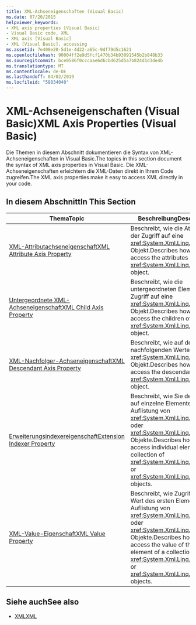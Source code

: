 ```yaml
---
title: XML-Achseneigenschaften (Visual Basic)
ms.date: 07/20/2015
helpviewer_keywords:
- XML axis properties [Visual Basic]
- Visual Basic code, XML
- XML axis [Visual Basic]
- XML [Visual Basic], accessing
ms.assetid: 7e400e20-5d1e-4d22-a65c-9df79d5c1621
ms.openlocfilehash: 90004ff2e9d5fcf1470b34b93091545b2b848b33
ms.sourcegitcommit: bce0586f0cccaae6d6cbd625d5a7b824d1d3de4b
ms.translationtype: MT
ms.contentlocale: de-DE
ms.lasthandoff: 04/02/2019
ms.locfileid: "58834040"
---
```

# <a name="xml-axis-properties-visual-basic"></a><span data-ttu-id="5659c-102">XML-Achseneigenschaften (Visual Basic)</span><span class="sxs-lookup"><span data-stu-id="5659c-102">XML Axis Properties (Visual Basic)</span></span>
<span data-ttu-id="5659c-103">Die Themen in diesem Abschnitt dokumentieren die Syntax von XML-Achseneigenschaften in Visual Basic.</span><span class="sxs-lookup"><span data-stu-id="5659c-103">The topics in this section document the syntax of XML axis properties in Visual Basic.</span></span> <span data-ttu-id="5659c-104">Die XML-Achseneigenschaften erleichtern die XML-Daten direkt in Ihrem Code zugreifen.</span><span class="sxs-lookup"><span data-stu-id="5659c-104">The XML axis properties make it easy to access XML directly in your code.</span></span>  
  
## <a name="in-this-section"></a><span data-ttu-id="5659c-105">In diesem Abschnitt</span><span class="sxs-lookup"><span data-stu-id="5659c-105">In This Section</span></span>  
  
|<span data-ttu-id="5659c-106">Thema</span><span class="sxs-lookup"><span data-stu-id="5659c-106">Topic</span></span>|<span data-ttu-id="5659c-107">Beschreibung</span><span class="sxs-lookup"><span data-stu-id="5659c-107">Description</span></span>|  
|-----------|-----------------|  
|[<span data-ttu-id="5659c-108">XML-Attributachseneigenschaft</span><span class="sxs-lookup"><span data-stu-id="5659c-108">XML Attribute Axis Property</span></span>](../../../visual-basic/language-reference/xml-axis/xml-attribute-axis-property.md)|<span data-ttu-id="5659c-109">Beschreibt, wie die Attribute der Zugriff auf eine <xref:System.Xml.Linq.XElement> Objekt.</span><span class="sxs-lookup"><span data-stu-id="5659c-109">Describes how to access the attributes of an <xref:System.Xml.Linq.XElement> object.</span></span>|  
|[<span data-ttu-id="5659c-110">Untergeordnete XML-Achseneigenschaft</span><span class="sxs-lookup"><span data-stu-id="5659c-110">XML Child Axis Property</span></span>](../../../visual-basic/language-reference/xml-axis/xml-child-axis-property.md)|<span data-ttu-id="5659c-111">Beschreibt, wie die untergeordneten Elemente den Zugriff auf eine <xref:System.Xml.Linq.XElement> Objekt.</span><span class="sxs-lookup"><span data-stu-id="5659c-111">Describes how to access the children of an <xref:System.Xml.Linq.XElement> object.</span></span>|  
|[<span data-ttu-id="5659c-112">XML-Nachfolger-Achseneigenschaft</span><span class="sxs-lookup"><span data-stu-id="5659c-112">XML Descendant Axis Property</span></span>](../../../visual-basic/language-reference/xml-axis/xml-descendant-axis-property.md)|<span data-ttu-id="5659c-113">Beschreibt, wie auf den nachfolgenden Werten einer <xref:System.Xml.Linq.XElement> Objekt.</span><span class="sxs-lookup"><span data-stu-id="5659c-113">Describes how to access the descendants of an <xref:System.Xml.Linq.XElement> object.</span></span>|  
|[<span data-ttu-id="5659c-114">Erweiterungsindexereigenschaft</span><span class="sxs-lookup"><span data-stu-id="5659c-114">Extension Indexer Property</span></span>](../../../visual-basic/language-reference/xml-axis/extension-indexer-property.md)|<span data-ttu-id="5659c-115">Beschreibt, wie Sie den Zugriff auf einzelne Elemente in einer Auflistung von <xref:System.Xml.Linq.XElement> oder <xref:System.Xml.Linq.XAttribute> Objekte.</span><span class="sxs-lookup"><span data-stu-id="5659c-115">Describes how to access individual elements in a collection of <xref:System.Xml.Linq.XElement> or <xref:System.Xml.Linq.XAttribute> objects.</span></span>|  
|[<span data-ttu-id="5659c-116">XML-Value-Eigenschaft</span><span class="sxs-lookup"><span data-stu-id="5659c-116">XML Value Property</span></span>](../../../visual-basic/language-reference/xml-axis/xml-value-property.md)|<span data-ttu-id="5659c-117">Beschreibt, wie Zugriff auf den Wert des ersten Elements einer Auflistung von <xref:System.Xml.Linq.XElement> oder <xref:System.Xml.Linq.XAttribute> Objekte.</span><span class="sxs-lookup"><span data-stu-id="5659c-117">Describes how to access the value of the first element of a collection of <xref:System.Xml.Linq.XElement> or <xref:System.Xml.Linq.XAttribute> objects.</span></span>|  
  
## <a name="see-also"></a><span data-ttu-id="5659c-118">Siehe auch</span><span class="sxs-lookup"><span data-stu-id="5659c-118">See also</span></span>

- [<span data-ttu-id="5659c-119">XML</span><span class="sxs-lookup"><span data-stu-id="5659c-119">XML</span></span>](../../../visual-basic/programming-guide/language-features/xml/index.md)
